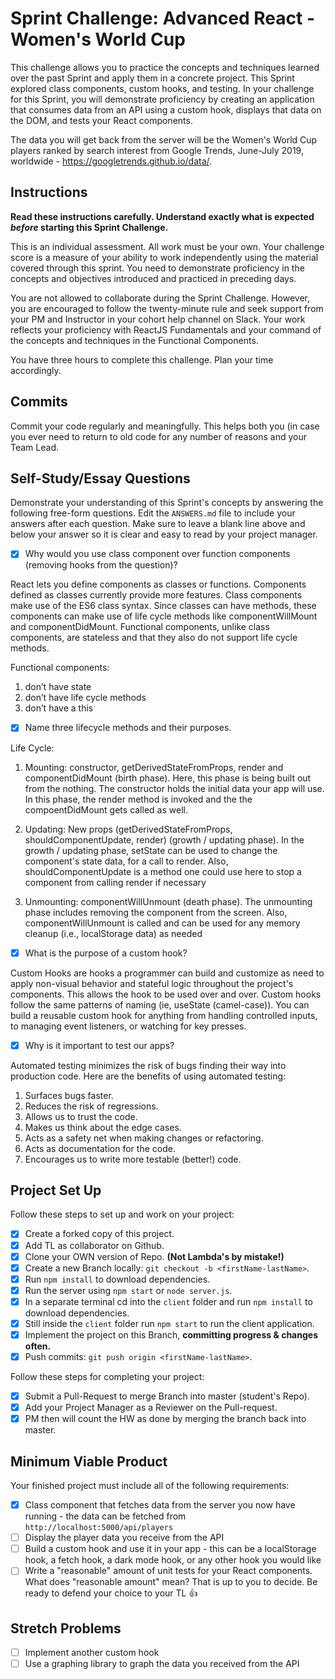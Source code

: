 # Sprint Challenge: Advanced React - Women's World Cup

This challenge allows you to practice the concepts and techniques learned over the past Sprint and apply them in a concrete project. This Sprint explored class components, custom hooks, and testing. In your challenge for this Sprint, you will demonstrate proficiency by creating an application that consumes data from an API using a custom hook, displays that data on the DOM, and tests your React components.

The data you will get back from the server will be the Women's World Cup players ranked by search interest from Google Trends, June-July 2019, worldwide - https://googletrends.github.io/data/.

## Instructions

**Read these instructions carefully. Understand exactly what is expected _before_ starting this Sprint Challenge.**

This is an individual assessment. All work must be your own. Your challenge score is a measure of your ability to work independently using the material covered through this sprint. You need to demonstrate proficiency in the concepts and objectives introduced and practiced in preceding days.

You are not allowed to collaborate during the Sprint Challenge. However, you are encouraged to follow the twenty-minute rule and seek support from your PM and Instructor in your cohort help channel on Slack. Your work reflects your proficiency with ReactJS Fundamentals and your command of the concepts and techniques in the Functional Components.

You have three hours to complete this challenge. Plan your time accordingly.

## Commits

Commit your code regularly and meaningfully. This helps both you (in case you ever need to return to old code for any number of reasons and your Team Lead.

## Self-Study/Essay Questions

Demonstrate your understanding of this Sprint's concepts by answering the following free-form questions. Edit the `ANSWERS.md` file to include your answers after each question. Make sure to leave a blank line above and below your answer so it is clear and easy to read by your project manager.

- [X] Why would you use class component over function components (removing hooks from the question)?

React lets you define components as classes or functions. Components defined as classes currently provide more features.  Class components make use of the ES6 class syntax. Since classes can have methods, these components can make use of life cycle methods like componentWillMount and componentDidMount.  Functional components, unlike class components, are stateless and that they also do not support life cycle methods. 

Functional components:
1. don’t have state
2. don’t have life cycle methods
3. don’t have a this

- [X] Name three lifecycle methods and their purposes.

Life Cycle:

1. Mounting: constructor, getDerivedStateFromProps, render and componentDidMount (birth phase). Here, this phase is being built out from the nothing.  The constructor holds the initial data your app will use. In this phase, the render method is invoked and the the compoentDidMount gets called as well.

2. Updating: New props (getDerivedStateFromProps, shouldComponentUpdate, render) (growth / updating phase). In the growth / updating phase, setState can be used to change the component's state data, for a call to render.  Also, shouldComponentUpdate is a method one could use here to stop a component from calling render if necessary

3. Unmounting: componentWillUnmount (death phase). The unmounting phase includes removing the component from the screen.  Also, componentWillUnmount is called and can be used for any memory cleanup (i.e., localStorage data) as needed

- [X] What is the purpose of a custom hook?

Custom Hooks are hooks a programmer can build and customize as need to apply non-visual behavior and stateful logic throughout the project's components. This allows the hook to be used over and over. Custom hooks follow the same patterns of naming (ie, useState (camel-case)). You can build a reusable custom hook for anything from handling controlled inputs, to managing event listeners, or watching for key presses.

- [X] Why is it important to test our apps?

Automated testing minimizes the risk of bugs finding their way into production code. Here are the benefits of using automated testing:

1. Surfaces bugs faster.
2. Reduces the risk of regressions.
3. Allows us to trust the code.
4. Makes us think about the edge cases.
5. Acts as a safety net when making changes or refactoring.
6. Acts as documentation for the code.
7. Encourages us to write more testable (better!) code.

## Project Set Up

Follow these steps to set up and work on your project:

- [X] Create a forked copy of this project.
- [X] Add TL as collaborator on Github.
- [X] Clone your OWN version of Repo. **(Not Lambda's by mistake!)**
- [X] Create a new Branch locally: `git checkout -b <firstName-lastName>`.
- [X] Run `npm install` to download dependencies.
- [X] Run the server using `npm start` or `node server.js`.
- [X] In a separate terminal cd into the `client` folder and run `npm install` to download dependencies.
- [X] Still inside the `client` folder run `npm start` to run the client application.
- [X] Implement the project on this Branch, **committing progress & changes often.**
- [X] Push commits: `git push origin <firstName-lastName>`.

Follow these steps for completing your project:

- [X] Submit a Pull-Request to merge <firstName-lastName> Branch into master (student's  Repo).
- [X] Add your Project Manager as a Reviewer on the Pull-request.
- [X] PM then will count the HW as done by merging the branch back into master.

## Minimum Viable Product

Your finished project must include all of the following requirements:

- [X] Class component that fetches data from the server you now have running - the data can be fetched from `http://localhost:5000/api/players`
- [ ] Display the player data you receive from the API
- [ ] Build a custom hook and use it in your app - this can be a localStorage hook, a fetch hook, a dark mode hook, or any other hook you would like
- [ ] Write a "reasonable" amount of unit tests for your React components. What does "reasonable amount" mean? That is up to you to decide. Be ready to defend your choice to your TL 👍

## Stretch Problems

- [ ] Implement another custom hook
- [ ] Use a graphing library to graph the data you received from the API
